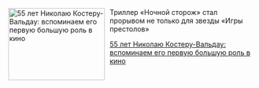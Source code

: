 <!--2025-07-27 12:30:10-->
<div class="yb">
  <div class="rss kino_teatr"><a href="https://www.kino-teatr.ru/blog/y2025/7-27/464/" title="55 лет Николаю Костеру-Вальдау: вспоминаем его первую большую роль в кино"><img src="https://www.kino-teatr.ru/blog/4/6/464/poster.jpg" width="196" height="147" align="left" hspace="5" style="margin: 0px 10px 0px 5px" alt="55 лет Николаю Костеру-Вальдау: вспоминаем его первую большую роль в кино"/></a>Триллер «Ночной сторож» стал прорывом не только для звезды «Игры престолов» <p class="titl"><a href="https://www.kino-teatr.ru/blog/y2025/7-27/464/">55 лет Николаю Костеру-Вальдау: вспоминаем его первую большую роль в кино</a></p></div>
</div>
